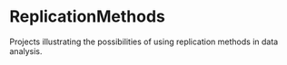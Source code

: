 # ReplicationMethods
Projects illustrating the possibilities of using replication methods in data analysis.
